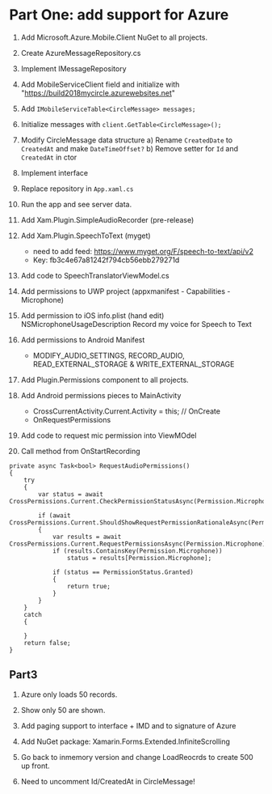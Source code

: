 # Part One: add support for Azure

1. Add Microsoft.Azure.Mobile.Client NuGet to all projects.
2. Create AzureMessageRepository.cs
3. Implement IMessageRepository
4. Add MobileServiceClient field and initialize with "https://build2018mycircle.azurewebsites.net"
5. Add `IMobileServiceTable<CircleMessage> messages;`
6. Initialize messages with `client.GetTable<CircleMessage>();`

7. Modify CircleMessage data structure
	a) Rename `CreatedDate` to `CreatedAt` and make `DateTimeOffset?`
	b) Remove setter for `Id` and `CreatedAt` in ctor

8. Implement interface
9. Replace repository in `App.xaml.cs`
10. Run the app and see server data.


1. Add Xam.Plugin.SimpleAudioRecorder (pre-release)
2. Add Xam.Plugin.SpeechToText (myget)
   - need to add feed: https://www.myget.org/F/speech-to-text/api/v2
   - Key: fb3c4e67a81242f794cb56ebb279271d
3. Add code to SpeechTranslatorViewModel.cs
4. Add permissions to UWP project (appxmanifest - Capabilities - Microphone)
5. Add permission to iOS info.plist (hand edit)
	<key>NSMicrophoneUsageDescription</key>
  	<string>Record my voice for Speech to Text</string>
6. Add permissions to Android Manifest
	- MODIFY_AUDIO_SETTINGS, RECORD_AUDIO, READ_EXTERNAL_STORAGE & WRITE_EXTERNAL_STORAGE
7. Add Plugin.Permissions component to all projects.
8. Add Android permissions pieces to MainActivity
	- CrossCurrentActivity.Current.Activity = this; // OnCreate
	- OnRequestPermissions
9. Add code to request mic permission into ViewMOdel
10. Call method from OnStartRecording

```
private async Task<bool> RequestAudioPermissions()
{
    try
    {
        var status = await CrossPermissions.Current.CheckPermissionStatusAsync(Permission.Microphone);

        if (await CrossPermissions.Current.ShouldShowRequestPermissionRationaleAsync(Permission.Microphone))
        {
            var results = await CrossPermissions.Current.RequestPermissionsAsync(Permission.Microphone);
            if (results.ContainsKey(Permission.Microphone))
                status = results[Permission.Microphone];

            if (status == PermissionStatus.Granted)
            {
                return true;
            }
        }
    }
    catch
    {

    }
    return false;
}
```

## Part3

1. Azure only loads 50 records.
3. Show only 50 are shown.

4. Add paging support to interface + IMD and to signature of Azure

5. Add NuGet package: Xamarin.Forms.Extended.InfiniteScrolling

2. Go back to inmemory version and change LoadReocrds to create 500 up front.
3. Need to uncomment Id/CreatedAt in CircleMessage!
